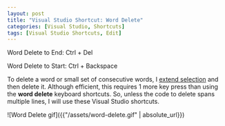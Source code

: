 ```yaml
---
layout: post
title: "Visual Studio Shortcut: Word Delete"
categories: [Visual Studio, Shortcuts]
tags: [Visual Studio Shortcuts, Edit]
---
```


Word Delete to End: Ctrl + Del

Word Delete to Start: Ctrl + Backspace

To delete a word or small set of consecutive words, I [extend selection]({{"/blog/visual-studio-shortcut-extend-selection"}}) and then delete it. Although efficient, this requires 1 more key press than using the __word delete__ keyboard shortcuts. So, unless the code to delete spans multiple lines, I will use these Visual Studio shortcuts.

![Word Delete gif]({{"/assets/word-delete.gif" | absolute_url}})
